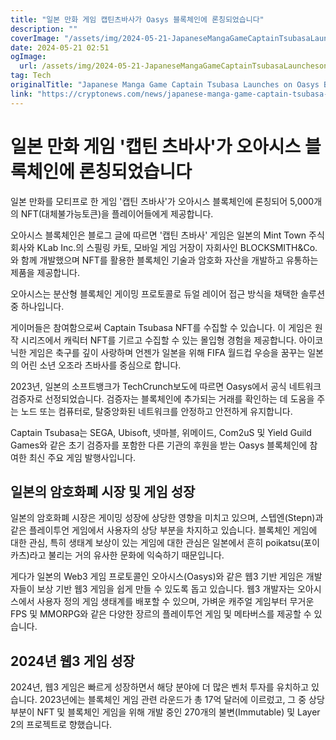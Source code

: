 ```yaml
---
title: "일본 만화 게임 캡틴츠바사가 Oasys 블록체인에 론칭되었습니다"
description: ""
coverImage: "/assets/img/2024-05-21-JapaneseMangaGameCaptainTsubasaLaunchesonOasysBlockchain_thumbnail.png"
date: 2024-05-21 02:51
ogImage: 
  url: /assets/img/2024-05-21-JapaneseMangaGameCaptainTsubasaLaunchesonOasysBlockchain_thumbnail.png
tag: Tech
originalTitle: "Japanese Manga Game Captain Tsubasa Launches on Oasys Blockchain"
link: "https://cryptonews.com/news/japanese-manga-game-captain-tsubasa-launches-on-oasys-blockchain.htm"
---
```



# 일본 만화 게임 '캡틴 츠바사'가 오아시스 블록체인에 론칭되었습니다

일본 만화를 모티프로 한 게임 '캡틴 츠바사'가 오아시스 블록체인에 론칭되어 5,000개의 NFT(대체불가능토큰)을 플레이어들에게 제공합니다.

오아시스 블록체인은 블로그 글에 따르면 '캡틴 츠바사' 게임은 일본의 Mint Town 주식회사와 KLab Inc.의 스필링 카토, 모바일 게임 거장이 자회사인 BLOCKSMITH&Co.와 함께 개발했으며 NFT를 활용한 블록체인 기술과 암호화 자산을 개발하고 유통하는 제품을 제공합니다.

오아시스는 분산형 블록체인 게이밍 프로토콜로 듀얼 레이어 접근 방식을 채택한 솔루션 중 하나입니다.

<div class="content-ad"></div>

게이머들은 참여함으로써 Captain Tsubasa NFT를 수집할 수 있습니다. 이 게임은 원작 시리즈에서 캐릭터 NFT를 기르고 수집할 수 있는 몰입형 경험을 제공합니다. 아이코닉한 게임은 축구를 깊이 사랑하며 언젠가 일본을 위해 FIFA 월드컵 우승을 꿈꾸는 일본의 어린 소년 오조라 츠바사를 중심으로 합니다.

2023년, 일본의 소프트뱅크가 TechCrunch보도에 따르면 Oasys에서 공식 네트워크 검증자로 선정되었습니다. 검증자는 블록체인에 추가되는 거래를 확인하는 데 도움을 주는 노드 또는 컴퓨터로, 탈중앙화된 네트워크를 안정하고 안전하게 유지합니다.

Captain Tsubasa는 SEGA, Ubisoft, 넷마블, 위메이드, Com2uS 및 Yield Guild Games와 같은 초기 검증자를 포함한 다른 기관의 후원을 받는 Oasys 블록체인에 참여한 최신 주요 게임 발행사입니다.

## 일본의 암호화폐 시장 및 게임 성장

<div class="content-ad"></div>

일본의 암호화폐 시장은 게이밍 성장에 상당한 영향을 미치고 있으며, 스텝엔(Stepn)과 같은 플레이투언 게임에서 사용자의 상당 부분을 차지하고 있습니다. 블록체인 게임에 대한 관심, 특히 생태계 보상이 있는 게임에 대한 관심은 일본에서 흔히 poikatsu(포이카츠)라고 불리는 거의 유사한 문화에 익숙하기 때문입니다.

게다가 일본의 Web3 게임 프로토콜인 오아시스(Oasys)와 같은 웹3 기반 게임은 개발자들이 보상 기반 웹3 게임을 쉽게 만들 수 있도록 돕고 있습니다. 웹3 개발자는 오아시스에서 사용자 정의 게임 생태계를 배포할 수 있으며, 가벼운 캐주얼 게임부터 무거운 FPS 및 MMORPG와 같은 다양한 장르의 플레이투언 게임 및 메타버스를 제공할 수 있습니다.

## 2024년 웹3 게임 성장

2024년, 웹3 게임은 빠르게 성장하면서 해당 분야에 더 많은 벤처 투자를 유치하고 있습니다. 2023년에는 블록체인 게임 관련 라운드가 총 17억 달러에 이르렀고, 그 중 상당 부분이 NFT 및 블록체인 게임을 위해 개발 중인 270개의 불변(Immutable) 및 Layer 2의 프로젝트로 향했습니다.
